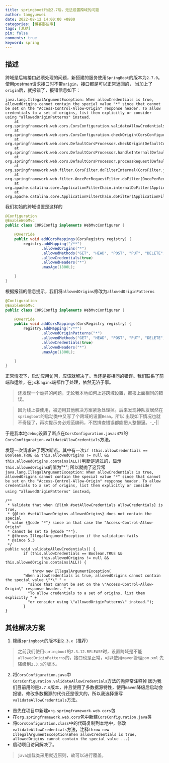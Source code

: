 ```yaml
---
title: springboot升级2.7后，无法设置跨域的问题
author: tangyuewei
date: 2022-08-12 14:00:00 +0800
categories: [博客那些事]
tags: [总结]
pin: false
comments: true
keyword: spring
---
```


## 描述
跨域是后端接口必须处理的问题，新搭建的服务使用`SpringBoot`的版本为`2.7.0`。使用postman请求接口时不带`origin`，接口都是可以正常返回的，
当加上了`origin`后，就报错了，报错信息如下：
```
java.lang.IllegalArgumentException: When allowCredentials is true, allowedOrigins cannot contain the special value "*" since that cannot be set on the "Access-Control-Allow-Origin" response header. To allow credentials to a set of origins, list them explicitly or consider using "allowedOriginPatterns" instead.
	at org.springframework.web.cors.CorsConfiguration.validateAllowCredentials(CorsConfiguration.java:475)
	at org.springframework.web.cors.CorsConfiguration.checkOrigin(CorsConfiguration.java:579)
	at org.springframework.web.cors.DefaultCorsProcessor.checkOrigin(DefaultCorsProcessor.java:174)
	at org.springframework.web.cors.DefaultCorsProcessor.handleInternal(DefaultCorsProcessor.java:116)
	at org.springframework.web.cors.DefaultCorsProcessor.processRequest(DefaultCorsProcessor.java:95)
	at org.springframework.web.filter.CorsFilter.doFilterInternal(CorsFilter.java:87)
	at org.springframework.web.filter.OncePerRequestFilter.doFilter(OncePerRequestFilter.java:117)
	at org.apache.catalina.core.ApplicationFilterChain.internalDoFilter(ApplicationFilterChain.java:189)
	at org.apache.catalina.core.ApplicationFilterChain.doFilter(ApplicationFilterChain.java:162)
```
我们初始的跨域设置是这样的
```java
@Configuration
@EnableWebMvc
public class CORSConfig implements WebMvcConfigurer {

    @Override
    public void addCorsMappings(CorsRegistry registry) {
        registry.addMapping("/**")
                .allowedOrigins("*")
                .allowedMethods("GET", "HEAD", "POST", "PUT", "DELETE", "OPTIONS")
                .allowCredentials(true)
                .allowedHeaders("*")
                .maxAge(1800L);

    }
}
```
根据报错的信息提示，我们将`allowedOrigins`修改为`allowedOriginPatterns`
```java
@Configuration
@EnableWebMvc
public class CORSConfig implements WebMvcConfigurer {

    @Override
    public void addCorsMappings(CorsRegistry registry) {
        registry.addMapping("/**")
                .allowedOriginPatterns("*")
                .allowedMethods("GET", "HEAD", "POST", "PUT", "DELETE", "OPTIONS")
                .allowCredentials(true)
                .allowedHeaders("*")
                .maxAge(1800L);

    }
}
```
正常情况下，启动应用访问，应该就解决了。当还是报相同的错误。我们联系了前端和运维，在`js`和`nginx`端都作了处理，依然无济于事。

>还发现一个诡异的问题，无论我本地如何上述跨域设置，都报上面相同的错误。


>因为线上要使用，被迫用其他解决方案紧急处理掉。后来发现神队友居然在`springboot`的启动类中又写了个跨域的设置`Bean`。所以
>出现如下情况也就不奇怪了，再次提示务必规范编码，不然排查错误都能把人整懵逼。-_-||

于是我本地`debug`设置了断点在`CorsConfiguration.java:475`的`CorsConfiguration.validateAllowCredentials`方法。

发现一次请求进了两次断点。其中有一次`if (this.allowCredentials == Boolean.TRUE &&
this.allowedOrigins != null && this.allowedOrigins.contains(ALL))`判断是通过的，显示`this.allowedOrigins`的值为"*";
所以就抛了这异常`java.lang.IllegalArgumentException: When allowCredentials is true, allowedOrigins cannot contain the special value "*" since that cannot be set on the "Access-Control-Allow-Origin" response header. To allow credentials to a set of origins, list them explicitly or consider using "allowedOriginPatterns" instead`。
```
/**
 * Validate that when {@link #setAllowCredentials allowCredentials} is true,
 * {@link #setAllowedOrigins allowedOrigins} does not contain the special
 * value {@code "*"} since in that case the "Access-Control-Allow-Origin"
 * cannot be set to {@code "*"}.
 * @throws IllegalArgumentException if the validation fails
 * @since 5.3
 */
public void validateAllowCredentials() {
		if (this.allowCredentials == Boolean.TRUE &&
				this.allowedOrigins != null && this.allowedOrigins.contains(ALL)) {

			throw new IllegalArgumentException(
        "When allowCredentials is true, allowedOrigins cannot contain the special value \"*\" " +
          "since that cannot be set on the \"Access-Control-Allow-Origin\" response header. " +
          "To allow credentials to a set of origins, list them explicitly " +
          "or consider using \"allowedOriginPatterns\" instead.");
		}
}
```


## 其他解决方案
1. 降级`springboot`的版本到`2.3.x`（推荐）
>之前我们使用`springboot`的`2.3.12.RELEASE`时，设置跨域是不能`allowedOriginPatterns`的，接口也是正常，可以使用`maven`管理`pom.xml`
>先降级到`2.3.x`的版本。
2. 将`CorsConfiguration.java`中`CorsConfiguration.validateAllowCredentials`方法的抛异常注释掉
因为我们目前用的是`2.7.0`版本，并且使用了多数据源特性，使用`maven`降级后启动会报错。修改多数据源的代价还是很大的，所以我选择重写
`validateAllowCredentials`方法。
 - 首先在项目中新建`org.springframework.web.cors`包
 - 在`org.springframework.web.cors`包中新建`CorsConfiguration.java`类
 - 将`CorsConfiguration.class`中的代码复制到本地中，修改`validateAllowCredentials`方法，注释`throw new
IllegalArgumentException(When allowCredentials is true, allowedOrigins cannot contain the special value ...)`
 - 启动项目访问解决了。
>`java`加载类采用就近原则，故可以进行覆盖。


